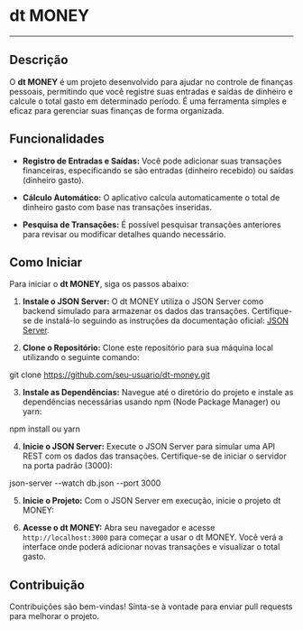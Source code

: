 # dt MONEY

---

## Descrição

O **dt MONEY** é um projeto desenvolvido para ajudar no controle de finanças pessoais, permitindo que você registre suas entradas e saídas de dinheiro e calcule o total gasto em determinado período. É uma ferramenta simples e eficaz para gerenciar suas finanças de forma organizada.

## Funcionalidades

- **Registro de Entradas e Saídas:** Você pode adicionar suas transações financeiras, especificando se são entradas (dinheiro recebido) ou saídas (dinheiro gasto).
  
- **Cálculo Automático:** O aplicativo calcula automaticamente o total de dinheiro gasto com base nas transações inseridas.

- **Pesquisa de Transações:** É possível pesquisar transações anteriores para revisar ou modificar detalhes quando necessário.

## Como Iniciar

Para iniciar o **dt MONEY**, siga os passos abaixo:

1. **Instale o JSON Server:** O dt MONEY utiliza o JSON Server como backend simulado para armazenar os dados das transações. Certifique-se de instalá-lo seguindo as instruções da documentação oficial: [JSON Server](https://github.com/typicode/json-server).

2. **Clone o Repositório:** Clone este repositório para sua máquina local utilizando o seguinte comando:

git clone https://github.com/seu-usuario/dt-money.git


3. **Instale as Dependências:** Navegue até o diretório do projeto e instale as dependências necessárias usando npm (Node Package Manager) ou yarn:

npm install ou yarn


4. **Inicie o JSON Server:** Execute o JSON Server para simular uma API REST com os dados das transações. Certifique-se de iniciar o servidor na porta padrão (3000):

json-server --watch db.json --port 3000


5. **Inicie o Projeto:** Com o JSON Server em execução, inicie o projeto dt MONEY:


6. **Acesse o dt MONEY:** Abra seu navegador e acesse `http://localhost:3000` para começar a usar o dt MONEY. Você verá a interface onde poderá adicionar novas transações e visualizar o total gasto.

## Contribuição

Contribuições são bem-vindas! Sinta-se à vontade para enviar pull requests para melhorar o projeto.


